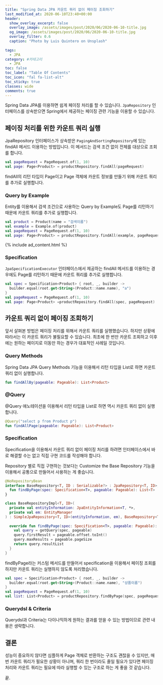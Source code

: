 ```yaml
---
title: "Spring Data JPA 카운트 쿼리 없이 페이징 조회하기"
last_modified_at: 2020-06-10T23:40+00:00
header:
  show_overlay_excerpt: false
  overlay_image: /assets/images/post/2020/06/2020-06-10-title.jpg
  og_image: /assets/images/post/2020/06/2020-06-10-title.jpg
  overlay_filter: 0.6
  caption: "Photo by Luis Quintero on Unsplash"
  
tags:
  - JPA
category: #카테고리
  - JPA
toc: false
toc_label: "Table Of Contents"
toc_icon: "fal fa-list-alt"
toc_sticky: true
classes: wide
comments: true
---
```




Spring Data JPA를 이용하면 쉽게 페이징 처리를 할 수 있습니다. `JpaRepository` 인터페이스를 상속받으면 Spring에서 제공하는 페이징 관련 기능을 이용할 수 있습니다.

## 페이징 처리를 위한 카운트 쿼리 실행

JpaRepository 인터페이스가 상속받은 `PagingAndSortingRepository`에 있는 findAll 메서드 이용하는 방법입니다. 이 메서드는 검색 조건 없이 전체를 대상으로 조회를 합니다.
```kotlin
val pageRequest = PageRequest.of(1, 10)  
val page: Page<Product> = productRepository.findAll(pageRequest)
```

findAll의 리턴 타입이 Page<Product>이고 Page 객체에 카운트 정보를 만들기 위해 카운트 쿼리를 추가로 실행합니다.

### Query by Example
Entity를 이용해서 검색 조건으로 사용하는 Query by Example도  Page<Product>를 리턴하기 때문에 카운트 쿼리를 추가로 실행합니다.
```kotlin
val product = Product(name = "검색이름")  
val example = Example.of(product)  
val pageRequest = PageRequest.of(1, 10)  
val page: Page<Product> = productRepository.findAll(example, pageRequest)
```

{% include ad_content.html %}

### Specification
`JpaSpecificationExecutor` 인터페이스에서 제공하는 findAll  메서드를 이용하는 경우에도 Page<Product>를 리턴하기 때문에 카운트 쿼리를 추가로 실행합니다.

```kotlin
val spec = Specification<Product> { root, _, builder ->  
  builder.equal(root.get<String>(Product::name.name), "a")  
}  
val pageRequest = PageRequest.of(1, 10)  
val page: Page<Product> =productRepository.findAll(spec, pageRequest)
````

## 카운트 쿼리 없이 페이징 조회하기

앞서 살펴본 방법은 페이징 처리를 위해서 카운트 쿼리를 실행했습니다. 하지만 상황에 따라서는 이 카운트 쿼리가 불필요할 수 있습니다. 최초에 한 번만 카운트 조회하고 이후에는 원하는 페이지로 이동만 하는 경우가 대표적인 사례일 것입니다.

### Query Methods

Spring Data JPA Query Methods 기능을 이용해서 리턴 타입을 List로 하면 카운트 쿼리 없이 실행합니다.
```kotlin
fun findAllBy(pageable: Pageable): List<Product>
```

### @Query
@Query 애노테이션을 이용해서 리턴 타입을 List로 하면 역시 카운트 쿼리 없이 실행합니다.
```kotlin
@Query("select p from Product p")  
fun findAllPage(pageable: Pageable): List<Product>
```

### Specification
Specification을 이용해서 카운트 쿼리 없이 페이징 처리를 하려면 인터페이스에서 바로 해결할 수는 없고 직접 구현 코드를 작성해야 합니다. 

Repository 별로 직접 구현하는 것보다는 Customize the Base Repository 기능을 이용해서 공통으로 만들어서 사용하는 게 좋습니다.

```kotlin
@NoRepositoryBean  
interface BaseRepository<T, ID : Serializable?> : JpaRepository<T, ID>, JpaSpecificationExecutor<T> {  
  fun findByPage(spec: Specification<T>, pageable: Pageable): List<T>
}
```
```kotlin
class BaseRepositoryImpl<T, ID>(  
  private val entityInformation: JpaEntityInformation<T, *>,  
  private val em: EntityManager  
) : SimpleJpaRepository<T, ID>(entityInformation, em), BaseRepository<T, ID> {  
  
  override fun findByPage(spec: Specification<T>, pageable: Pageable): List<T> {
    val query = getQuery(spec, pageable)
    query.firstResult = pageable.offset.toInt()
    query.maxResults = pageable.pageSize
    return query.resultList
  }
}
```
findByPage라는 커스텀 메서드를 만들어서 specification을 이용해서 페이징 조회를 하지만 카운트 쿼리는 실행하지 않도록 처리했습니다.


```kotlin
val spec = Specification<Product> { root, _, builder ->  
  builder.equal(root.get<String>(Product::name.name), "상품이름")  
}  
val pageRequest = PageRequest.of(1, 10)  
val list: List<Product> = productRepository.findByPage(spec, pageRequest)
```

### Querydsl & Criteria

Querydsl과 Criteria는 다이나믹하게 원하는 결과를 얻을 수 있는 방법이므로 관련 내용은 생략합니다.

## 결론
성능이 중요하지 않다면 심플하게 Page 객체로 반환하는 구조도 괜찮을 수 있지만, 매번 카운트 쿼리가 필요한 상황이 아니며, 쿼리 한 번이라도 줄일 필요가 있다면 페이징 처리와 카운트 쿼리는 필요에 따라 실행할 수 있는 구조로 하는 게 좋을 것 같습니다.

끝.
